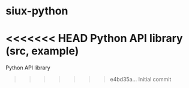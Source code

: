 # siux-python
<<<<<<< HEAD
Python API library (src, example)
=======
Python API library
>>>>>>> e4bd35a... Initial commit
